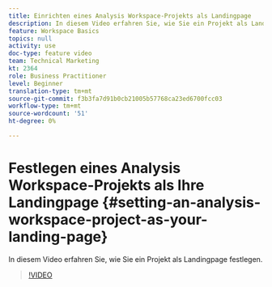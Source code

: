 ```yaml
---
title: Einrichten eines Analysis Workspace-Projekts als Landingpage
description: In diesem Video erfahren Sie, wie Sie ein Projekt als Landingpage festlegen.
feature: Workspace Basics
topics: null
activity: use
doc-type: feature video
team: Technical Marketing
kt: 2364
role: Business Practitioner
level: Beginner
translation-type: tm+mt
source-git-commit: f3b3fa7d91b0cb21005b57768ca23ed6700fcc03
workflow-type: tm+mt
source-wordcount: '51'
ht-degree: 0%

---
```



# Festlegen eines Analysis Workspace-Projekts als Ihre Landingpage {#setting-an-analysis-workspace-project-as-your-landing-page}

In diesem Video erfahren Sie, wie Sie ein Projekt als Landingpage festlegen.

>[!VIDEO](https://video.tv.adobe.com/v/25460/?quality=12)
